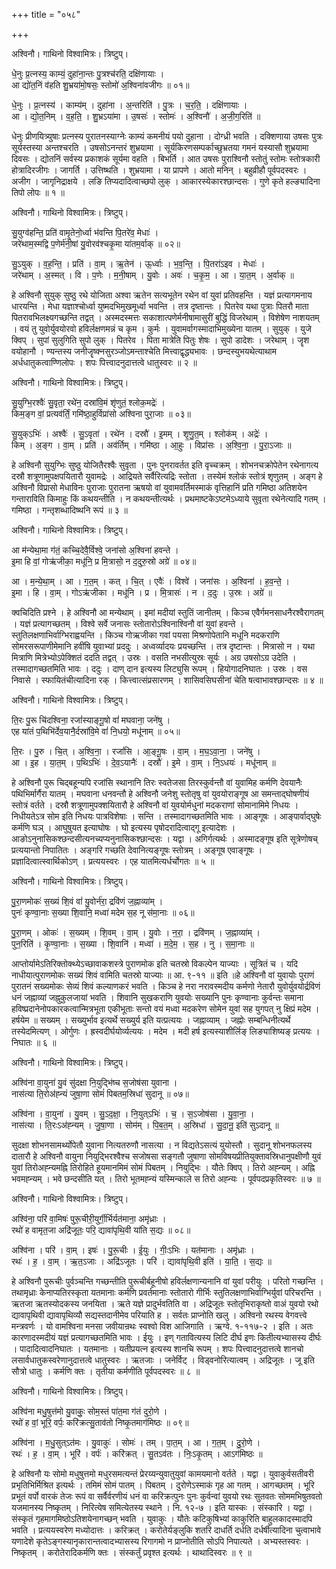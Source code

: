 +++
title = "०५८"

+++


अश्विनौ। गाथिनो विश्वामित्रः। त्रिष्टुप्।

धे॒नुः प्र॒त्नस्य॒ काम्यं॒ दुहा॑ना॒न्तः पु॒त्रश्च॑रति॒ दक्षि॑णायाः ।  
आ द्यो॑त॒निं व॑हति शु॒भ्रया॑मो॒षसः॒ स्तोमो॑ अ॒श्विना॑वजीगः ॥ ०१॥

धे॒नुः । प्र॒त्नस्य॑ । काम्य॑म् । दुहा॑ना । अ॒न्तरिति॑ । पु॒त्रः । च॒र॒ति॒ । दक्षि॑णायाः ।  
आ । द्यो॒त॒निम् । व॒ह॒ति॒ । शु॒भ्रऽया॑मा । उ॒षसः॑ । स्तोमः॑ । अ॒श्विनौ॑ । अ॒जी॒ग॒रिति॑ ॥

धेनुः प्रीणयित्र्युषाः प्रत्नस्य पुरातनस्याग्नेः काम्यं कमनीयं पयो दुहाना । दोग्ध्री भवति । दक्शिणाया उषसः पुत्रः सूर्यस्तस्या अन्तश्चरति । उषसोऽनन्तरं शुभ्रयामा । सूर्यकिरणसम्पर्काच्छुभ्रतया गमनं यस्यासौ शुभ्रयामा दिवसः । द्योतनिं सर्वस्य प्रकाशकं सूर्यमा वहति । बिभर्ति । आत उषसः पुराश्विनौ स्तोतुं स्तोमः स्तोत्रकारी होत्रादिरजीगः । जागर्ति । उत्तिष्थति । शुभ्रयामा । या प्रापणे । आतो मनिन् । बहुव्रीहौ पूर्वपदस्वरः । अजीग । जागृनिद्राक्षये । लङि तिप्यदादित्वाच्छपो लुक् । आकारस्येकारश्छान्दसः । गुणे कृते हल्ङ्यादिना तिपो लोपः ॥ १ ॥

अश्विनौ। गाथिनो विश्वामित्रः। त्रिष्टुप्।

सु॒युग्व॑हन्ति॒ प्रति॑ वामृ॒तेनो॒र्ध्वा भ॑वन्ति पि॒तरे॑व॒ मेधाः॑ ।  
जरे॑थाम॒स्मद्वि प॒णेर्म॑नी॒षां यु॒वोरव॑श्चकृ॒मा या॑तम॒र्वाक् ॥ ०२॥

सु॒ऽयुक् । व॒ह॒न्ति॒ । प्रति॑ । वा॒म् । ऋ॒तेन॑ । ऊ॒र्ध्वाः । भ॒व॒न्ति॒ । पि॒तरा॑ऽइव । मेधाः॑ ।  
जरे॑थाम् । अ॒स्मत् । वि । प॒णेः । म॒नी॒षाम् । यु॒वोः । अवः॑ । च॒कृ॒म॒ । आ । या॒त॒म् । अ॒र्वाक् ॥

हे अश्विनौ सुयुक् सुष्ठु रथे योजिता अश्वा ऋतेन सत्यभूतेन रथेन वां युवां प्रतिवहन्ति । यज्ञं प्रत्यागमनाय धारयन्ति । मेधा यज्ञाश्चोर्ध्वा युष्मदभिमुखमूर्ध्वा भवन्ति । तत्र दृष्तान्तः । पितरेव यथा पुत्राः पितरौ माता पितरावभिलक्ष्यगच्छन्ति तद्वत् । अस्मदस्मत्तः सकाशात्पणेर्मनीषामासुरीं बुद्धिं विजरेथाम् । विशेषेण नाशयतम् । वयं तु युवोर्युवयोरवो हविर्लक्षणमन्नं च कृम । कुर्मः । युवामर्वागस्मादाभिमुख्येना यातम् । सुयुक् । युजे क्विप् । सुपां सुलुगिति सुपो लुक् । पितरेव । पिता मात्रेति पितुः शेषः । सुपो डादेशः । जरेथाम् । जॄश वयोहानौ । ण्यन्तस्य जनीजॄष्क्नसुरञ्जोऽमन्ताश्चेति मित्त्वाद्वृद्ध्यभावः । छन्दस्युभयथेत्याथाम अर्धधातुकत्वाण्णिलोपः । शपः पित्त्वादनुदात्तत्वे धातुस्वरः ॥ २ ॥

अश्विनौ। गाथिनो विश्वामित्रः। त्रिष्टुप्।

सु॒युग्भि॒रश्वैः॑ सु॒वृता॒ रथे॑न॒ दस्रा॑वि॒मं शृ॑णुतं॒ श्लोक॒मद्रेः॑ ।  
किम॒ङ्ग वां॒ प्रत्यव॑र्तिं॒ गमि॑ष्ठा॒हुर्विप्रा॑सो अश्विना पुरा॒जाः ॥ ०३॥

सु॒युक्ऽभिः॑ । अश्वैः॑ । सु॒ऽवृता॑ । रथे॑न । दस्रौ॑ । इ॒मम् । शृ॒णु॒त॒म् । श्लोक॑म् । अद्रेः॑ ।  
किम् । अ॒ङ्ग । वा॒म् । प्रति॑ । अव॑र्तिम् । गमि॑ष्ठा । आ॒हुः । विप्रा॑सः । अ॒श्वि॒ना॒ । पु॒रा॒ऽजाः ॥

हे अश्विनौ सुयुग्भिः सुष्ठु योजितैरश्वैः सुवृता । पुनः पुनरावर्तत इति वृच्चक्रम् । शोभनचक्रोपेतेन रथेनागत्य दस्रौ शत्रूणामुपक्षपयितारौ युवामद्रेः । आद्रियते सर्वैरित्यद्रिः स्तोता । तस्येमं श्लोकं स्तोत्रं शृणुतम् । अङ्ग हे अश्विनौ विप्रासो मेधाविनः पुराजाः पुरातना ऋषयो वां युवामवर्तिमस्माकं वृत्तिहानिं प्रति गमिष्ठा अतिशयेन गन्ताराविति किमाहुः किं कथयन्तीति । न कथयन्तीत्यर्थः । प्रथमाष्टकेऽष्टमेऽध्याये सुवृता रथेनेत्यादि गतम् । गमिष्ठा । गन्तृशब्धादिष्थनि रूपं ॥ ३ ॥

अश्विनौ। गाथिनो विश्वामित्रः। त्रिष्टुप्।

आ म॑न्येथा॒मा ग॑तं॒ कच्चि॒देवै॒र्विश्वे॒ जना॑सो अ॒श्विना॑ हवन्ते ।  
इ॒मा हि वां॒ गोऋ॑जीका॒ मधू॑नि॒ प्र मि॒त्रासो॒ न द॒दुरु॒स्रो अग्रे॑ ॥ ०४॥

आ । म॒न्ये॒था॒म् । आ । ग॒त॒म् । कत् । चि॒त् । एवैः॑ । विश्वे॑ । जना॑सः । अ॒श्विना॑ । ह॒व॒न्ते॒ ।  
इ॒मा । हि । वा॒म् । गोऽऋ॑जीका । मधू॑नि । प्र । मि॒त्रासः॑ । न । द॒दुः । उ॒स्रः । अग्रे॑ ॥

क्वचिदिति प्रश्ने । हे अश्विनौ आ मन्येथाम् । इमां मदीयां स्तुतिं जानीतम् । किञ्च एवैर्गमनसाधनैरश्वैरागतम् । यज्ञं प्रत्यागच्छतम् । विश्वे सर्वे जनासः स्तोतारोऽश्विनाश्विनौ वां युवां हवन्ते । स्तुतिलक्षणाभिर्वाग्भिराह्वयन्ति । किञ्च गोऋजीका गवां पयसा मिश्रणोपेतानि मधूनि मदकराणि सोमरसरूपाणीमेमानि हवींषि युवाभ्यां प्रददुः । अध्वर्व्यादयः प्रयच्छन्ति । तत्र दृष्टान्तः । मित्रासो न । यथा मित्राणि मित्रेभ्योऽपेक्शितं ददति तद्वत् । उस्रः । वसति नभसीत्युस्रः सूर्यः । अग्र उषसोऽग्र उदेति । तस्मादागच्छतमिति भावः । ददुः । दाण् दान इत्यस्य लिट्युसि रूपम् । हियोगादनिघातः । उस्रः । वस निवासे । स्फायितंचीत्यादिना रक् । कित्त्वात्संप्रसारणम् । शासिवसिघसीनां चेति षत्वाभावश्छान्दसः ॥ ४ ॥

अश्विनौ। गाथिनो विश्वामित्रः। त्रिष्टुप्।

ति॒रः पु॒रू चि॑दश्विना॒ रजां॑स्याङ्गू॒षो वां॑ मघवाना॒ जने॑षु ।  
एह या॑तं प॒थिभि॑र्देव॒यानै॒र्दस्रा॑वि॒मे वां॑ नि॒धयो॒ मधू॑नाम् ॥ ०५॥

ति॒रः । पु॒रु । चि॒त् । अ॒श्वि॒ना॒ । रजां॑सि । आ॒ङ्गू॒षः । वा॒म् । म॒घ॒ऽवा॒ना॒ । जने॑षु ।  
आ । इ॒ह । या॒त॒म् । प॒थिऽभिः॑ । दे॒व॒ऽयानैः॑ । दस्रौ॑ । इ॒मे । वा॒म् । नि॒ऽधयः॑ । मधू॑नाम् ॥

हे अश्विनौ पुरू चिद्बहून्यपि रजांसि स्थानानि तिरः स्वतेजसा तिरस्कुर्वन्तौ वां युवामिह कर्मणि देवयानैः पथिभिर्मार्गैरा यातम् । मघवाना धनवन्तौ हे अश्विनौ जनेशु स्तोतृषु वां युवयोराङ्गूष आ समन्ताद्घोषणीयं स्तोत्रं वर्तते । दस्रौ शत्रूणामुपक्शयितारौ हे अश्विनौ वां युवयोर्मधुनां मदकराणां सोमानामिमे निधयः । निधीयतेऽत्र सोम इति निधयः पात्रविशेषाः । सन्ति । तस्मादागच्छतमिति भावः । आङ्गूषः । आङ्पार्वाद्घुषेः कर्मणि घञ् । आघुषुयत इत्याघोषः । घो इत्यस्य पृषोदरादित्वाद्गू इत्यादेशः । आङोऽनुनासिकश्छन्दसीत्यनच्यप्यनुनासिकश्छान्दसः । यद्वा । अगिर्गत्यर्थः । अस्मादङ्गूष इति सूत्रेणोषच् प्रत्ययान्तो निपातितः । अङ्गरि गच्छति देवानित्यङ्गूषः स्तोत्रम् । अङ्गूष एवाङ्गूषः । प्रज्ञादित्वात्स्वार्थिकोऽण् । प्रत्ययस्वरः । एह यातमित्यर्धर्चोगतः ॥ ५ ॥

अश्विनौ। गाथिनो विश्वामित्रः। त्रिष्टुप्।

पु॒रा॒णमोकः॑ स॒ख्यं शि॒वं वां॑ यु॒वोर्न॑रा॒ द्रवि॑णं ज॒ह्नाव्या॑म् ।  
पुनः॑ कृण्वा॒नाः स॒ख्या शि॒वानि॒ मध्वा॑ मदेम स॒ह नू स॑मा॒नाः ॥ ०६॥

पु॒रा॒णम् । ओकः॑ । स॒ख्यम् । शि॒वम् । वा॒म् । यु॒वोः । न॒रा॒ । द्रवि॑णम् । ज॒ह्नाव्या॑म् ।  
पुन॒रिति॑ । कृ॒ण्वा॒नाः । स॒ख्या । शि॒वानि॑ । मध्वा॑ । म॒दे॒म॒ । स॒ह । नु । स॒मा॒नाः ॥

आप्तोर्यामेऽतिरिक्तोक्थ्येऽच्छावाकशस्त्रे पुराणमोक इति चतस्रो विकल्पेन याज्याः । सूत्रितं च । यदि नाधीयात्पुराणमोकः सख्यं शिवं वामिति चतस्रो याज्याः ॥ आ. ९-११ ॥ इति ॥हे अश्विनौ वां युवायोः पुराणं पुरातनं सख्यमोकः सेव्यं शिवं कल्याणकरं भवति । किञ्च हे नरा नरावस्मदीय कर्मणो नेतारौ युवोर्युवयोर्द्रविणं धनं जह्नाव्यां जह्नुकुलजायां भवति । शिवानि सुखकराणि युवयोः सख्यानि पुनः कृण्वानाः कुर्वन्तः समाना हविष्प्रदानेनोपकारकत्वान्मित्रभूता एकीभूताः सन्तो वयं मध्वा मदकरेण सोमेन युवां सह युगपत् नु क्षिप्रं मदेम । हर्षयेम ॥ सख्यम् । सख्युर्भाव इत्यर्थे सख्युर्य इति यत्प्रत्ययः । जह्नाव्याम् । जह्नोः सम्बन्धिनीत्यर्थे तस्येदमित्यण् । ओर्गुणः । ह्रस्वदीर्घयोर्व्यत्ययः । मदेम । मदी हर्ष इत्यस्याशीर्लिङ् लिङ्याशिष्यङ् प्रत्ययः । निघातः ॥ ६ ॥

अश्विनौ। गाथिनो विश्वामित्रः। त्रिष्टुप्।

अश्वि॑ना वा॒युना॑ यु॒वं सु॑दक्षा नि॒युद्भि॑ष्च स॒जोष॑सा युवाना ।  
नास॑त्या ति॒रोअ॑ह्न्यं जुषा॒णा सोमं॑ पिबतम॒स्रिधा॑ सुदानू ॥ ०७॥

अश्वि॑ना । वा॒युना॑ । यु॒वम् । सु॒ऽद॒क्षा॒ । नि॒युत्ऽभिः॑ । च॒ । स॒ऽजोष॑सा । यु॒वा॒ना॒ ।  
नास॑त्या । ति॒रःऽअ॑ह्न्यम् । जु॒षा॒णा । सोम॑म् । पि॒ब॒त॒म् । अ॒स्रिधा॑ । सु॒दा॒नू॒ इति॑ सुऽदानू ॥

सुदक्षा शोभनसामर्थ्योपेतौ युवाना नित्यतरुणौ नासत्या । न विद्यतेऽसत्यं युयोस्तौ । सुदानू शोभनफलस्य दातारौ हे अश्विनौ वायुना नियुद्भिरश्वैश्च सजोषसा सङ्गतौ जुषाणा सोमविषयप्रीतियुक्तावस्रिधानुपक्षीणौ युवं युवां तिरोअह्न्यमह्नि तिरोहिते हूयमानमिमं सोमं पिबतम् । नियुद्भिः । यौतेः क्विप् । तिरो अह्न्यम् । अह्नि भवमह्न्यम् । भवे छन्दसीति यत् । तिरो भूतमह्न्यं यस्मिन्काले स तिरो अह्न्यः । पूर्वपदप्रकृतिस्वरः ॥ ७ ॥

अश्विनौ। गाथिनो विश्वामित्रः। त्रिष्टुप्।

अश्वि॑ना॒ परि॑ वा॒मिषः॑ पुरू॒चीरी॒युर्गी॒र्भिर्यत॑माना॒ अमृ॑ध्राः ।  
रथो॑ ह वामृत॒जा अद्रि॑जूतः॒ परि॒ द्यावा॑पृथि॒वी या॑ति स॒द्यः ॥ ०८॥

अश्वि॑ना । परि॑ । वा॒म् । इषः॑ । पु॒रू॒चीः । ई॒युः । गीः॒ऽभिः । यत॑मानाः । अमृ॑ध्राः ।  
रथः॑ । ह॒ । वा॒म् । ऋ॒त॒ऽजाः । अद्रि॑ऽजूतः । परि॑ । द्यावा॑पृथि॒वी इति॑ । या॒ति॒ । स॒द्यः ॥

हे अश्विनौ पुरूचीः पुर्वञ्चन्ति गच्छन्तीति पुरूचीर्बहूनीषो हविर्लक्षणान्यनानि वां युवां परीयुः । परितो गच्छन्ति । तथामृध्राः केनाप्यतिरस्कृता यतमानाः कर्मणि प्रवर्तमानाः स्तोतारो गीर्भिः स्तुतिलक्षणाभिर्वाग्भिर्युवां परिचरन्ति । ऋतजा ऋतस्योदकस्य जनयिता । ऋते यज्ञे प्रादुर्भवतिति वा । अद्रिजूतः स्तोतृभिराकृष्तो वाअं युवयो रथो द्यावापृथिवी द्यावापृथिव्यौ सद्यस्तदानीमेव परियाति ह । सर्वतः प्राप्नोति खलु । अश्विनो रथस्य वेगवत्त्वे मन्त्रवर्णः । यो वामश्विना मनसा जवीयान्रथः स्वश्वो विश आजिगाति । ऋग्वे. १-११७-२ । इति । अतः कारणादस्मदीयं यज्ञं प्रत्यागच्छतमिति भावः । ईयुः । इण् गतावित्यस्य लिटि दीर्घ इणः कितीत्यभ्यासस्य दीर्घः । पादादित्वादनिघातः । यतमानाः । यतीप्रयत्न इत्यस्य शानचि रूपम् । शपः पित्त्वादनुदात्तत्वे शानचो लसार्वधातुकस्वरेणानुदात्तत्वे धातुस्वरः । ऋतजाः । जनेर्विट् । विड्वनोरित्यात्वम् । अद्रिजूतः । जू इति सौत्रो धातुः । कर्मणि क्तः । तृतीया कर्मणीति पूर्वपदस्वरः ॥ ८ ॥

अश्विनौ। गाथिनो विश्वामित्रः। त्रिष्टुप्।

अश्वि॑ना मधु॒षुत्त॑मो यु॒वाकुः॒ सोम॒स्तं पा॑त॒मा ग॑तं दुरो॒णे ।  
रथो॑ ह वां॒ भूरि॒ वर्पः॒ करि॑क्रत्सु॒ताव॑तो निष्कृ॒तमाग॑मिष्ठः ॥ ०९॥

अश्वि॑ना । म॒धु॒सुत्ऽत॑मः । यु॒वाकुः॑ । सोमः॑ । तम् । पा॒त॒म् । आ । ग॒त॒म् । दु॒रो॒णे ।  
रथः॑ । ह॒ । वा॒म् । भूरि॑ । वर्पः॑ । करि॑क्रत् । सु॒तऽव॑तः । निः॒ऽकृ॒तम् । आऽग॑मिष्ठः ॥

हे अश्विनौ यः सोमो मधुषुत्तमो मधुरसमत्यन्तं प्रेरय्यन्युवातुयुवां कामयमानो वर्तते । यद्वा । युवाकुर्वसतीवरी प्रभृतिभिर्मिश्रित इत्यर्थः । तमिमं सोमं पातम् । पिबतम् । दुरोणेऽस्माकं गृह आ गतम् । आगच्छतम् । भूरि प्रभूतं वर्पो वारकं तेजः रूपं वा सर्वैर्वरणीयं धनं वा करिक्रत्पुनः पुनः कुर्वन्वां युवयो रथः सुतवतः सोममभिषुतवतो यजमानस्य निष्कृतम् । निरित्येष समित्येतस्य स्थाने । नि. १२-७ । इति यास्कः । संस्कारि । यद्वा । संस्कृतं गृहमागमिष्ठोऽतिशयेनागच्छन् भवति । युवाकुः । यौतेः कटिकुषिभ्यां काकुरिति बाहुलकादस्मादपि भवति । प्रत्ययस्वरेण मध्योदात्तः । करिक्रत् । करोतेर्यङ्लुकि शतरि दाधर्ति दर्धति दर्धर्षीत्यादिना चुत्वाभावे यणादेशे कृतेऽङ्गस्यानृकारान्तत्वादभ्यासस्य रिगागमो न प्राप्नोतीति सोऽपि निपात्यते । अभ्यस्तस्वरः । निष्कृतम् । करोतेरादिकर्मणि क्तः । संस्कर्तुं प्रवृश्त इत्यर्थः । थाथादिस्वरः ॥ ९ ॥